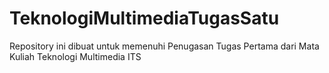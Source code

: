 # TeknologiMultimediaTugasSatu
Repository ini dibuat untuk memenuhi Penugasan Tugas Pertama dari Mata Kuliah Teknologi Multimedia ITS
